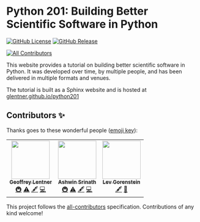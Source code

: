 Python 201: Building Better Scientific Software in Python
=========================================================

[![GitHub License](https://img.shields.io/github/license/glentner/python201?style=flat-square)](https://mit-license.org)
[![GitHub Release](https://img.shields.io/github/v/release/glentner/python201?style=flat-square&logo=GitHub)](https://github.com/glentner/python201)
<!-- ALL-CONTRIBUTORS-BADGE:START - Do not remove or modify this section -->
[![All Contributors](https://img.shields.io/badge/all_contributors-3-orange.svg?style=flat-square)](#contributors-)
<!-- ALL-CONTRIBUTORS-BADGE:END -->

This website provides a tutorial on building better scientific software in Python. It was
developed over time, by multiple people, and has been delivered in multiple formats and venues.

The tutorial is built as a Sphinx website and is hosted at
[glentner.github.io/python201](https://glentner.github.io/python201)

## Contributors ✨

Thanks goes to these wonderful people ([emoji key](https://allcontributors.org/docs/en/emoji-key)):

<!-- ALL-CONTRIBUTORS-LIST:START - Do not remove or modify this section -->
<!-- prettier-ignore-start -->
<!-- markdownlint-disable -->
<table>
  <tr>
    <td align="center"><a href="http://lentner.io"><img src="https://avatars2.githubusercontent.com/u/8965948?v=4" width="100px;" alt=""/><br /><sub><b>Geoffrey Lentner</b></sub></a><br /><a href="#infra-glentner" title="Infrastructure (Hosting, Build-Tools, etc)">🚇</a> <a href="https://github.com/glentner/python201/commits?author=glentner" title="Tests">⚠️</a> <a href="#content-glentner" title="Content">🖋</a> <a href="https://github.com/glentner/python201/commits?author=glentner" title="Code">💻</a></td>
    <td align="center"><a href="https://github.com/shwina"><img src="https://avatars0.githubusercontent.com/u/3190405?v=4" width="100px;" alt=""/><br /><sub><b>Ashwin Srinath</b></sub></a><br /><a href="#infra-shwina" title="Infrastructure (Hosting, Build-Tools, etc)">🚇</a> <a href="https://github.com/glentner/python201/commits?author=shwina" title="Tests">⚠️</a> <a href="#content-shwina" title="Content">🖋</a> <a href="https://github.com/glentner/python201/commits?author=shwina" title="Code">💻</a></td>
    <td align="center"><a href="https://github.com/lgorenstein"><img src="https://avatars1.githubusercontent.com/u/29085518?v=4" width="100px;" alt=""/><br /><sub><b>Lev Gorenstein</b></sub></a><br /><a href="#content-lgorenstein" title="Content">🖋</a> <a href="https://github.com/glentner/python201/pulls?q=is%3Apr+reviewed-by%3Algorenstein" title="Reviewed Pull Requests">👀</a></td>
  </tr>
</table>

<!-- markdownlint-enable -->
<!-- prettier-ignore-end -->
<!-- ALL-CONTRIBUTORS-LIST:END -->

This project follows the [all-contributors](https://github.com/all-contributors/all-contributors) specification.
Contributions of any kind welcome!